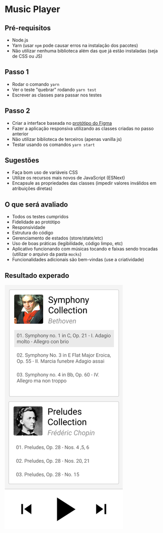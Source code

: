 # Music Player

## Pré-requisitos

- Node.js
- Yarn (usar `npm` pode causar erros na instalação dos pacotes)
- Não utilizar nenhuma biblioteca além das que já estão instaladas (seja de CSS ou JS)

## Passo 1

- Rodar o comando `yarn`
- Ver o teste "quebrar" rodando `yarn test`
- Escrever as classes para passar nos testes

## Passo 2

- Criar a interface baseada no [protótipo do Figma](https://www.figma.com/file/V2LUvZCm5AW92nCjtCcM8A/Music-Player?node-id=0%3A1)
- Fazer a aplicação responsiva utilizando as classes criadas no passo anterior
- Não utilizar biblioteca de terceiros (apenas vanilla js)
- Testar usando os comandos `yarn start`

## Sugestões

- Faça bom uso de variáveis CSS
- Utilize os recursos mais novos de JavaScript (ESNext)
- Encapsule as propriedades das classes (impedir valores inválidos em atribuições diretas)

## O que será avaliado

- Todos os testes cumpridos
- Fidelidade ao protótipo
- Responsividade
- Estrutura do código
- Gerenciamento de estados (store/state/etc)
- Uso de boas práticas (legibilidade, código limpo, etc)
- Aplicativo funcionando com músicas tocando e faixas sendo trocadas (utilizar o arquivo da pasta `mocks`)
- Funcionalidades adicionais são bem-vindas (use a criatividade)

## Resultado experado

![Player](./player.png)
